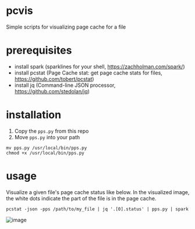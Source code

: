 # pcvis
Simple scripts for visualizing page cache for a file

# prerequisites
* install spark (sparklines for your shell, https://zachholman.com/spark/)
* install pcstat (Page Cache stat: get page cache stats for files, https://github.com/tobert/pcstat)
* install jq (Command-line JSON processor, https://github.com/stedolan/jq)

# installation
1. Copy the `pps.py` from this repo
2. Move `pps.py` into your path
```
mv pps.py /usr/local/bin/pps.py
chmod +x /usr/local/bin/pps.py
```

# usage
Visualize a given file's page cache status like below. In the visualized image, the white dots indicate the part of the file is in the page cache.
```
pcstat -json -pps /path/to/my_file | jq '.[0].status' | pps.py | spark
```

![image](https://user-images.githubusercontent.com/27754/140003550-64c57ea8-fea0-47b0-bb74-56b7967ee3fe.png)
